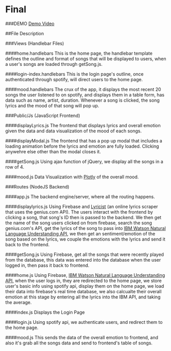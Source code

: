 Final
====

###DEMO
[Demo Video](https://youtu.be/vefJG9gyTgk)


##File Description

###Views (Handlebar Files)

####home.handlebars
This is the home page, the handlebar template defines the outline and format of songs that will be displayed to users, when a user's songs are loaded through getSong.js.

####login-index.handlebars
This is the login page's outline, once authenticated through spotify, will direct users to the home page.

####mood.handlebars
The crux of the app, it displays the most recent 20 songs the user listened to on spotify, and displays them in a table form, has data such as name, artist, duration. Whenever a song is clicked, the song lyrics and the mood of that song will pop up.

###Public/Js (JavaScript Frontend)

####displayLyrics.js
The frontend that displays lyrics and overall emotion given the data and data visualization of the mood of each songs.

####displayModal.js
The frontend that has a pop up modal that includes a loading animation before the lyrics and emotion are fully loaded. Clicking anywehre else other than the modal closes it.

####getSong.js
Using ajax function of jQuery, we display all the songs in a row of 4.

####mood.js
Data Visualization with [Plotly](https://plot.ly/javascript/) of the overall mood.


###Routes (NodeJS Backend)

####app.js
The backend engine/server, where all the routing happens.

####displaylyrics.js
Using Firebase and [Lyricist](https://github.com/scf4/lyricist) (an online lyrics scraper that uses the genius.com API). The users interact with the frontend by clicking a song, that song's ID then is passed to the backend. We then get the name of the song users clicked on from firebase, search the song genius.com's API, get the lyrics of the song to pass into [IBM Watson Natural Language Understanding API](https://www.ibm.com/watson/services/natural-language-understanding/), we then get an sentiment/emotion of the song based on the lyrics, we couple the emotions with the lyrics and send it back to the frontend. 


####getSong.js
Using Firebase, get all the songs that were recently played from the database, this data was entered into the database when the user logged in, then pass it back to frontend.

####home.js
Using Firebase, [IBM Watson Natural Language Understanding API](https://www.ibm.com/watson/services/natural-language-understanding/), when the user logs in, they are redirected to the home page, we store user's basic info using spotify api, display them on the home page, we load their data into firebase's real time database, we also calcualte their overall emotion at this stage by entering all the lyrics into the IBM API, and taking the average. 

####index.js
Displays the Login Page

####login.js
Using spotify api, we authenticate users, and redirect them to the home page.

####mood.js
This sends the data of the overall emotion to frontend, and also it's grab all the songs data and send to frontend's table of songs.

